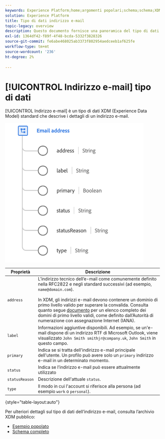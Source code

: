 ```yaml
---
keywords: Experience Platform;home;argomenti popolari;schema;schema;XDM;campi;schemi;schemi;emailAddress;xdm:emailAddress;email;indirizzo e-mail;tipo di dati;tipo di dati;tipo di dati;
solution: Experience Platform
title: Tipo di dati indirizzo e-mail
topic-legacy: overview
description: Questo documento fornisce una panoramica del tipo di dati XDM Indirizzo e-mail.
exl-id: 1364df42-f89f-4f48-bcda-5332f3828326
source-git-commit: fe6abe468025ab3373f802954aedceeb1af625fe
workflow-type: tm+mt
source-wordcount: '236'
ht-degree: 2%

---
```


# [!UICONTROL Indirizzo e-mail] tipo di dati

[!UICONTROL Indirizzo e-mail] è un tipo di dati XDM (Experience Data Model) standard che descrive i dettagli di un indirizzo e-mail.

<img src="../images/data-types/email-address.png" width="450" /><br />

| Proprietà | Descrizione |
| --- | --- |
| `address` | L’indirizzo tecnico dell’e-mail come comunemente definito nella RFC2822 e negli standard successivi (ad esempio, `name@domain.com`).<br><br>In XDM, gli indirizzi e-mail devono contenere un dominio di primo livello valido per superare la convalida. Consulta quanto segue [documento](https://data.iana.org/TLD/tlds-alpha-by-domain.txt) per un elenco completo dei domini di primo livello validi, come definito dall’Autorità di numerazione con assegnazione Internet (IANA). |
| `label` | Informazioni aggiuntive disponibili. Ad esempio, se un&#39;e-mail dispone di un indirizzo RTF di Microsoft Outlook, viene visualizzato `John Smith smithjr@company.uk`, `John Smith` in questo campo. |
| `primary` | Indica se si tratta dell&#39;indirizzo e-mail principale dell&#39;utente. Un profilo può avere solo un `primary` indirizzo e-mail in un determinato momento. |
| `status` | Indica se l’indirizzo e-mail può essere attualmente utilizzato |
| `statusReason` | Descrizione dell&#39;attuale `status`. |
| `type` | Il modo in cui l&#39;account si riferisce alla persona (ad esempio `work` o `personal`). |

{style=&quot;table-layout:auto&quot;}


Per ulteriori dettagli sul tipo di dati dell’indirizzo e-mail, consulta l’archivio XDM pubblico:

* [Esempio popolato](https://github.com/adobe/xdm/blob/master/components/datatypes/demographic/emailaddress.example.1.json)
* [Schema completo](https://github.com/adobe/xdm/blob/master/components/datatypes/demographic/emailaddress.schema.json)

